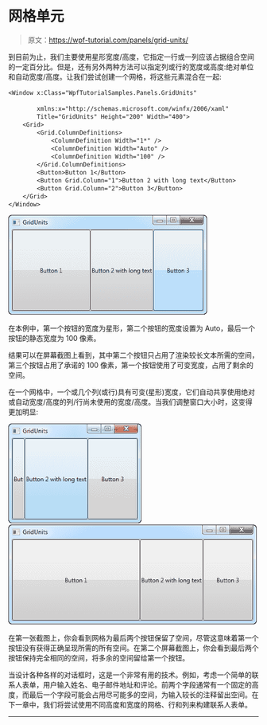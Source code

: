 # 网格单元

> 原文：<https://wpf-tutorial.com/panels/grid-units/>

到目前为止，我们主要使用星形宽度/高度，它指定一行或一列应该占据组合空间的一定百分比。但是，还有另外两种方法可以指定列或行的宽度或高度:绝对单位和自动宽度/高度。让我们尝试创建一个网格，将这些元素混合在一起:

```
<Window x:Class="WpfTutorialSamples.Panels.GridUnits"

        xmlns:x="http://schemas.microsoft.com/winfx/2006/xaml"
        Title="GridUnits" Height="200" Width="400">
	<Grid>
		<Grid.ColumnDefinitions>
			<ColumnDefinition Width="1*" />
			<ColumnDefinition Width="Auto" />
			<ColumnDefinition Width="100" />
		</Grid.ColumnDefinitions>
		<Button>Button 1</Button>
		<Button Grid.Column="1">Button 2 with long text</Button>
		<Button Grid.Column="2">Button 3</Button>
	</Grid>
</Window>
```

![](img/7a1f24117a034513a0222667171be34a.png "A Grid with columns of varying widths")

在本例中，第一个按钮的宽度为星形，第二个按钮的宽度设置为 Auto，最后一个按钮的静态宽度为 100 像素。

结果可以在屏幕截图上看到，其中第二个按钮只占用了渲染较长文本所需的空间，第三个按钮占用了承诺的 100 像素，第一个按钮使用了可变宽度，占用了剩余的空间。

在一个网格中，一个或几个列(或行)具有可变(星形)宽度，它们自动共享使用绝对或自动宽度/高度的列/行尚未使用的宽度/高度。当我们调整窗口大小时，这变得更加明显:

<input type="hidden" name="IL_IN_ARTICLE"> ![](img/3edd1842bf6469d6958089b582c67098.png "A Grid with columns of varying widths, resized to a smaller size")![](img/847e332b7ce672148a85e4554e8e8e60.png "A Grid with columns of varying widths, resized to a larger size")

在第一张截图上，你会看到网格为最后两个按钮保留了空间，尽管这意味着第一个按钮没有获得正确呈现所需的所有空间。在第二个屏幕截图上，你会看到最后两个按钮保持完全相同的空间，将多余的空间留给第一个按钮。

当设计各种各样的对话框时，这是一个非常有用的技术。例如，考虑一个简单的联系人表单，用户输入姓名、电子邮件地址和评论。前两个字段通常有一个固定的高度，而最后一个字段可能会占用尽可能多的空间，为输入较长的注释留出空间。在下一章中，我们将尝试使用不同高度和宽度的网格、行和列来构建联系人表单。

* * *